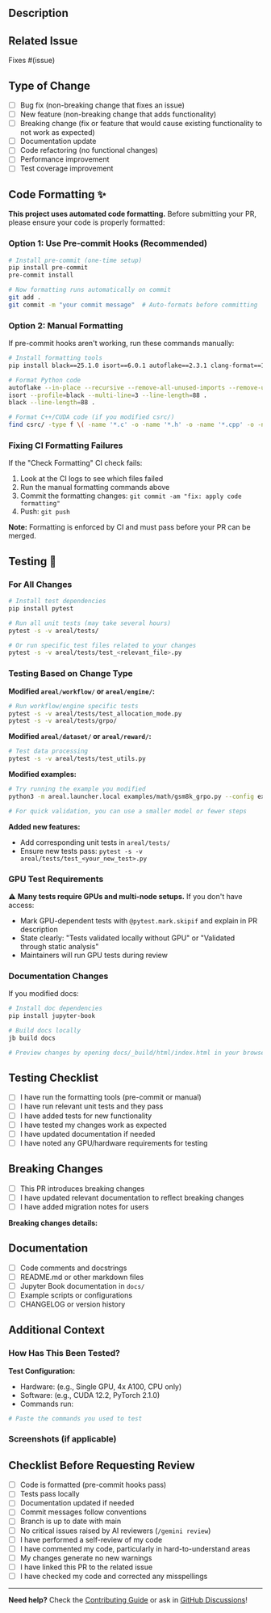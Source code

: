 ## Description

<!-- Provide a clear and concise description of what this PR does -->

## Related Issue

<!-- Link to the issue this PR addresses. PRs should be related to a well-templated issue. -->

Fixes #(issue)

## Type of Change

<!-- Mark the relevant option with an 'x' -->

- [ ] Bug fix (non-breaking change that fixes an issue)
- [ ] New feature (non-breaking change that adds functionality)
- [ ] Breaking change (fix or feature that would cause existing functionality to not
  work as expected)
- [ ] Documentation update
- [ ] Code refactoring (no functional changes)
- [ ] Performance improvement
- [ ] Test coverage improvement

## Code Formatting ✨

**This project uses automated code formatting.** Before submitting your PR, please
ensure your code is properly formatted:

### Option 1: Use Pre-commit Hooks (Recommended)

```bash
# Install pre-commit (one-time setup)
pip install pre-commit
pre-commit install

# Now formatting runs automatically on commit
git add .
git commit -m "your commit message"  # Auto-formats before committing
```

### Option 2: Manual Formatting

If pre-commit hooks aren't working, run these commands manually:

```bash
# Install formatting tools
pip install black==25.1.0 isort==6.0.1 autoflake==2.3.1 clang-format==19.1.7

# Format Python code
autoflake --in-place --recursive --remove-all-unused-imports --remove-unused-variables areal/ examples/
isort --profile=black --multi-line=3 --line-length=88 .
black --line-length=88 .

# Format C++/CUDA code (if you modified csrc/)
find csrc/ -type f \( -name '*.c' -o -name '*.h' -o -name '*.cpp' -o -name '*.hpp' -o -name '*.cu' -o -name '*.cuh' \) -exec clang-format -i {} +
```

### Fixing CI Formatting Failures

If the "Check Formatting" CI check fails:

1. Look at the CI logs to see which files failed
1. Run the manual formatting commands above
1. Commit the formatting changes: `git commit -am "fix: apply code formatting"`
1. Push: `git push`

**Note:** Formatting is enforced by CI and must pass before your PR can be merged.

## Testing 🧪

### For All Changes

```bash
# Install test dependencies
pip install pytest

# Run all unit tests (may take several hours)
pytest -s -v areal/tests/

# Or run specific test files related to your changes
pytest -s -v areal/tests/test_<relevant_file>.py
```

### Testing Based on Change Type

**Modified `areal/workflow/` or `areal/engine/`:**

```bash
# Run workflow/engine specific tests
pytest -s -v areal/tests/test_allocation_mode.py
pytest -s -v areal/tests/grpo/
```

**Modified `areal/dataset/` or `areal/reward/`:**

```bash
# Test data processing
pytest -s -v areal/tests/test_utils.py
```

**Modified examples:**

```bash
# Try running the example you modified
python3 -m areal.launcher.local examples/math/gsm8k_grpo.py --config examples/math/gsm8k_grpo.yaml

# For quick validation, you can use a smaller model or fewer steps
```

**Added new features:**

- Add corresponding unit tests in `areal/tests/`
- Ensure new tests pass: `pytest -s -v areal/tests/test_<your_new_test>.py`

### GPU Test Requirements

⚠️ **Many tests require GPUs and multi-node setups.** If you don't have access:

- Mark GPU-dependent tests with `@pytest.mark.skipif` and explain in PR description
- State clearly: "Tests validated locally without GPU" or "Validated through static
  analysis"
- Maintainers will run GPU tests during review

### Documentation Changes

If you modified docs:

```bash
# Install doc dependencies
pip install jupyter-book

# Build docs locally
jb build docs

# Preview changes by opening docs/_build/html/index.html in your browser
```

## Testing Checklist

<!-- Mark with 'x' what you've done -->

- [ ] I have run the formatting tools (pre-commit or manual)
- [ ] I have run relevant unit tests and they pass
- [ ] I have added tests for new functionality
- [ ] I have tested my changes work as expected
- [ ] I have updated documentation if needed
- [ ] I have noted any GPU/hardware requirements for testing

## Breaking Changes

<!-- If this PR introduces breaking changes, list them here -->

- [ ] This PR introduces breaking changes
- [ ] I have updated relevant documentation to reflect breaking changes
- [ ] I have added migration notes for users

**Breaking changes details:**

<!-- Describe what breaks and how users should migrate -->

## Documentation

<!-- List any documentation you've added or updated -->

- [ ] Code comments and docstrings
- [ ] README.md or other markdown files
- [ ] Jupyter Book documentation in `docs/`
- [ ] Example scripts or configurations
- [ ] CHANGELOG or version history

## Additional Context

<!-- Add any other context, screenshots, logs, or explanations here -->

### How Has This Been Tested?

<!-- Describe how you verified your changes work -->

**Test Configuration:**

- Hardware: (e.g., Single GPU, 4x A100, CPU only)
- Software: (e.g., CUDA 12.2, PyTorch 2.1.0)
- Commands run:

```bash
# Paste the commands you used to test
```

### Screenshots (if applicable)

<!-- Add screenshots to demonstrate UI changes, training curves, etc. -->

## Checklist Before Requesting Review

- [ ] Code is formatted (pre-commit hooks pass)
- [ ] Tests pass locally
- [ ] Documentation updated if needed
- [ ] Commit messages follow conventions
- [ ] Branch is up to date with main
- [ ] No critical issues raised by AI reviewers (`/gemini review`)
- [ ] I have performed a self-review of my code
- [ ] I have commented my code, particularly in hard-to-understand areas
- [ ] My changes generate no new warnings
- [ ] I have linked this PR to the related issue
- [ ] I have checked my code and corrected any misspellings

______________________________________________________________________

**Need help?** Check the [Contributing Guide](../CONTRIBUTING.md) or ask in
[GitHub Discussions](https://github.com/inclusionAI/AReaL/discussions)!
